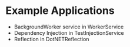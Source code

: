 # Example Applications

- BackgroundWorker service in WorkerService
- Dependency Injection in TestInjectionService
- Reflection in DotNETReflection